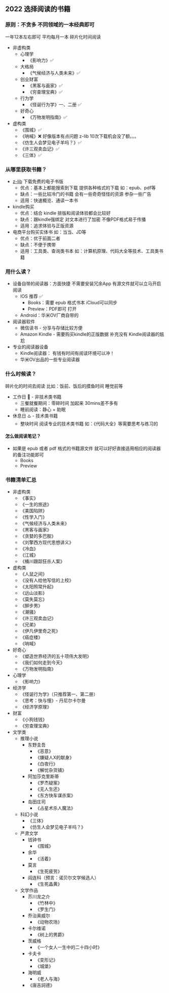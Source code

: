 
## 2022 选择阅读的书籍

### 原则：不贪多 不同领域的一本经典即可

一年12本左右即可 平均每月一本 碎片化时间阅读

- 非虚构类
	- 心理学
		- 《影响力》✅
	- 大格局
		- 《气候经济与人类未来》✅
	- 创业财富
		- 《黑客与画家》✅
		- 《穷查理宝典》✅
	- 行为学
		- 《怪诞行为学》一、二册 ✅
	- 好奇心
		- 《万物发明指南》✅
- 虚构类
	- 《围城》✅
	- 《呐喊》❌ 好像版本有点问题 z-lib 10次下载机会没了额。。。
	- 《仿生人会梦见电子羊吗？》✅
	- 《许三观卖血记》✅
	- 《三体》✅

### 从哪里获取书籍？

- [z-lib](https://en.z-lib.org) 下载免费的电子书版
	- 优点：基本上都能搜索到下载 提供各种格式的下载 如：epub、pdf等
	- 缺点：一些比较冷门的书籍 会有一些奇奇怪怪的资源 参杂一些广告
	- 适用：快速概览、通读一本书
- kindle购买
	- 优点：结合 kindle 排版和阅读体验都会比较好
	- 缺点：跟kindle强绑定 对文本进行了加密 不像PDF格式易于传播
	- 适用：追求体验与正版资源
- 电商平台购买实体书 如：当当、JD等
	- 优点：优于前面二者 
	- 缺点：不便于携带
	- 适用：工具类、查询类书本 如：计算机原理、代码大全等技术、工具类书籍

### 用什么读？

- 设备自带的阅读器：方面快捷 不需要安装冗余App 有源文件就可以立马开启阅读
	- IOS 推荐 ✅
		- Books：需要 epub 格式书本 iCloud可以同步
		- Preview：PDF即可 打开
	- Android：华米OV厂商自带的
- 阅读器软件
	- 微信读书 - 分享与存储比较方便
	- Amazon Kindle - 需要购买kindle的正版数据 补充没有 Kindle阅读器的尴尬
- 专业的阅读器设备
	- Kindle阅读器： 有钱有时间有阅读环境可以冲！
	- 华米OV出品的一些专业阅读器


### 什么时候读？

碎片化的时间去阅读 比如：饭前、饭后的摸鱼时间 睡觉前等

- 工作日 🧱 - 非技术类书籍
	- 三餐就餐期间：零碎时间 加起来 30mins差不多有
	- 睡前阅读：静心 + 助眠
- 休息日 ♨️ - 技术类书籍
	- 整块时间 阅读专业的技术类书籍 如：《代码大全》等需要思考与练习的

#### 怎么做阅读笔记？

- 如果是 epub 或者 pdf 格式的书籍源文件 就可以好好直接适用相应的阅读器的备注功能即可
	- Books
	- Preview


### 书籍清单汇总
- 非虚构类
	- 《事实》
	- 《一生的旅途》
	- 《美国陷阱》
	- 《性学入门》
	- 《气候经济与人类未来》
	- 《黑客与画家》
	- 《贪婪的多巴胺》
	- 《刘擎西方现代思想讲义》
	- 《冷血》
	- 《江城》
	- 《桶川跟踪狂杀人案》
- 虚构类
	- 《人鼠之间》
	- 《没有人给他写信的上校》
	- 《太阳照常升起》
	- 《远山淡影》
	- 《莫失莫忘》
	- 《醉步男》
	- 《潮骚》
	- 《许三观卖血记》
	- 《兄弟》
	- 《伊凡伊里奇之死》
	- 《癌症楼》
	- 《呐喊》
- 好奇心
	- 《塑造世界经济的五十项伟大发明》
	- 《我们如何走到今天》
	- 《万物发明指南》
- 心理学
	- 《影响力》
- 经济学
	- 《怪诞行为学》（只推荐第一、第二册）
	- 《思考：快与慢》- 丹尼尔卡尔曼
	- 《经济学原理》
- 财富
	- 《小狗钱钱》
	- 《穷查理宝典》
- 文学类
	- 推理小说 
		- 东野圭吾
			- 《恶意》
			- 《嫌疑人X的献身》
			- 《白夜行》
			- 《解忧杂货铺》
		- 阿加莎克里斯蒂
			- 《罗杰疑案》
			- 《无人生还》
			- 《东方快车谋杀案》
		- 岛田庄司
			- 《占星术杀人魔法》
	- 科幻小说
		- 《三体》
		- 《仿生人会梦见电子羊吗？》
	- 严肃文学
		- 钱钟书
			- 《围城》
		- 余华
			- 《活着》
		- 莫言
			- 《生死疲劳》
		- 阎连科（预言：诺贝尔文学候选人）
			- 《生死晶黄》
	-  文学作品
		- 芥川龙之介
			- 《竹林中》
			- 《罗生门》
		- 乔治奥威尔
			- 《动物农场》
		- 卡尔维诺
			- 《树上的男爵》
		- 茨威格
			- 《一个女人一生中的二十四小时》
		- 卡夫卡
			- 《变形记》
			- 《城堡》
		- 海明威
			- 《老人与海》
		- 《唐吉訶德》